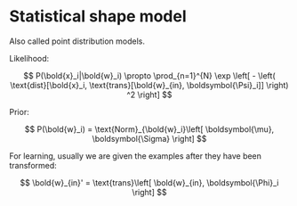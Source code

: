 # Statistical shape model

Also called point distribution models.

Likelihood:

$$
P(\bold{x}_i|\bold{w}_i) \propto
\prod_{n=1}^{N} \exp \left[ -
\left( \text{dist}[\bold{x}_i, \text{trans}[\bold{w}_{in}, \boldsymbol{\Psi}_i]] \right) ^2
\right]
$$

Prior:

$$
P(\bold{w}_i) = \text{Norm}_{\bold{w}_i}\left[
\boldsymbol{\mu}, \boldsymbol{\Sigma}
\right]
$$

For learning, usually we are given the examples after they have been
transformed:

$$
\bold{w}_{in}' = \text{trans}\left[ \bold{w}_{in}, \boldsymbol{\Phi}_i \right]
$$
